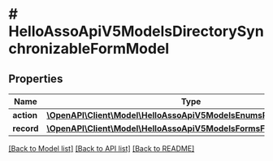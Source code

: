 # # HelloAssoApiV5ModelsDirectorySynchronizableFormModel

## Properties

Name | Type | Description | Notes
------------ | ------------- | ------------- | -------------
**action** | [**\OpenAPI\Client\Model\HelloAssoApiV5ModelsEnumsRecordActionType**](HelloAssoApiV5ModelsEnumsRecordActionType.md) |  | [optional]
**record** | [**\OpenAPI\Client\Model\HelloAssoApiV5ModelsFormsFormBasicModel**](HelloAssoApiV5ModelsFormsFormBasicModel.md) |  | [optional]

[[Back to Model list]](../../README.md#models) [[Back to API list]](../../README.md#endpoints) [[Back to README]](../../README.md)
